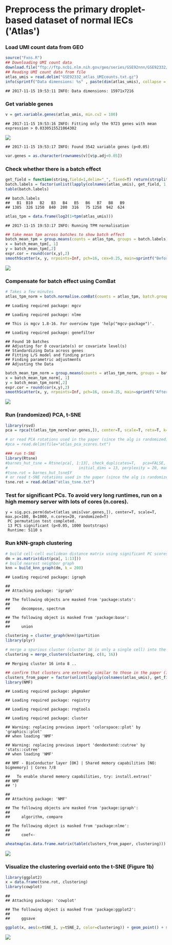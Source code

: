 Preprocess the primary droplet-based dataset of normal IECs ('Atlas')
================

### Load UMI count data from GEO

``` r
source("Fxns.R")
## Downloading UMI count data
download.file("ftp://ftp.ncbi.nlm.nih.gov/geo/series/GSE92nnn/GSE92332/suppl/GSE92332_atlas_UMIcounts.txt.gz", destfile="GSE92332_atlas_UMIcounts.txt.gz")
## Reading UMI count data from file
atlas_umis = read.delim("GSE92332_atlas_UMIcounts.txt.gz")
info(sprintf("Data dimensions: %s" , paste(dim(atlas_umis), collapse = "x")))
```

    ## 2017-11-15 19:53:11 INFO: Data dimensions: 15971x7216

### Get variable genes

``` r
v = get.variable.genes(atlas_umis, min.cv2 = 100)
```

    ## 2017-11-15 19:53:16 INFO: Fitting only the 9723 genes with mean expression > 0.0330515521064302

![](Preprocess_files/figure-markdown_github/get_variable_genes-1.png)

    ## 2017-11-15 19:53:17 INFO: Found 3542 variable genes (p<0.05)

``` r
var.genes = as.character(rownames(v)[v$p.adj<0.05])
```

### Check whether there is a batch effect

``` r
get_field = function(string,field=1,delim="_", fixed=T) return(strsplit(string,delim, fixed=fixed)[[1]][field])
batch.labels = factor(unlist(lapply(colnames(atlas_umis), get_field, 1,"_")))
table(batch.labels)
```

    ## batch.labels
    ##   B1  B10   B2   B3   B4   B5   B6   B7   B8   B9 
    ## 1385  326 1250  840  200  316   75 1258  942  624

``` r
atlas_tpm = data.frame(log2(1+tpm(atlas_umis)))
```

    ## 2017-11-15 19:53:17 INFO: Running TPM normalisation

``` r
## take mean tpm across batches to show batch effect
batch_mean_tpm = group.means(counts = atlas_tpm, groups = batch.labels)
x = batch_mean_tpm[, 1]
y = batch_mean_tpm[,2]
expr.cor = round(cor(x,y),2)
smoothScatter(x, y, nrpoints=Inf, pch=16, cex=0.25, main=sprintf("Before batch correction, correlation between \ntwo illustrative batches is %s", expr.cor), xlab="All genes Batch 2, mean log2(TPM+1)", ylab="All genes Batch  1, mean log2(TPM+1)")
```

![](Preprocess_files/figure-markdown_github/batch_effect-1.png)

### Compensate for batch effect using ComBat

``` r
# Takes a few minutes
atlas_tpm_norm = batch.normalise.comBat(counts = atlas_tpm, batch.groups = batch.labels)
```

    ## Loading required package: mgcv

    ## Loading required package: nlme

    ## This is mgcv 1.8-16. For overview type 'help("mgcv-package")'.

    ## Loading required package: genefilter

    ## Found 10 batches
    ## Adjusting for 0 covariate(s) or covariate level(s)
    ## Standardizing Data across genes
    ## Fitting L/S model and finding priors
    ## Finding parametric adjustments
    ## Adjusting the Data

``` r
batch_mean_tpm_norm = group.means(counts = atlas_tpm_norm, groups = batch.labels)
x = batch_mean_tpm_norm[, 1]
y = batch_mean_tpm_norm[,2]
expr.cor = round(cor(x,y),2)
smoothScatter(x, y, nrpoints=Inf, pch=16, cex=0.25, main=sprintf("After batch correction, correlation between \ntwo illustrative batches is %s", expr.cor), xlab="All genes Batch 2, mean log2(TPM+1)", ylab="All genes Batch  1, mean log2(TPM+1)")
```

![](Preprocess_files/figure-markdown_github/batch_correct-1.png)

### Run (randomized) PCA, t-SNE

``` r
library(rsvd)
pca = rpca(t(atlas_tpm_norm[var.genes,]), center=T, scale=T, retx=T, k=100)$x

# or read PCA rotations used in the paper (since the alg is randomized)
#pca = read.delim(file="atlas_pca_scores.txt")

### run t-SNE
library(Rtsne)
#barnes_hut_tsne = Rtsne(pca[, 1:13], check_duplicates=T,   pca=FALSE, #dont run PCA again
#                               initial_dims = 13, perplexity = 20, max_iter = 100000, verbose=T, whiten=F)
#tsne.rot = barnes_hut_tsne$Y
# or read t-SNE rotations used in the paper (since the alg is randomized)
tsne.rot = read.delim("atlas_tsne.txt")
```

### Test for significant PCs. To avoid very long runtimes, run on a high memory server with lots of cores (n.cores).

    y = sig.pcs.perm(dat=t(atlas_umis[var.genes,]), center=T, scale=T, max.pc=100, B=1000, n.cores=20, randomized=T)
     PC permutation test completed.
     13 PCS significant (p<0.05, 1000 bootstraps)
     Runtime: 5110 s

### Run kNN-graph clustering

``` r
# build cell-cell euclidean distance matrix using significant PC scores
dm = as.matrix(dist(pca[, 1:13]))
# build nearest neighbor graph
knn = build_knn_graph(dm, k = 200)
```

    ## Loading required package: igraph

    ## 
    ## Attaching package: 'igraph'

    ## The following objects are masked from 'package:stats':
    ## 
    ##     decompose, spectrum

    ## The following object is masked from 'package:base':
    ## 
    ##     union

``` r
clustering = cluster_graph(knn)$partition
library(plyr)

# merge a spurious cluster (cluster 16 is only a single cell) into the most similar cluster
clustering = merge_clusters(clustering, c(8, 16))
```

    ## Merging cluster 16 into 8 ..

``` r
## confirm that clusters are extremely similar to those in the paper (infomap is a random-walk based alg, so there are small differences)
clusters_from_paper = factor(unlist(lapply(colnames(atlas_umis), get_field, 3,"_")))
library(NMF)
```

    ## Loading required package: pkgmaker

    ## Loading required package: registry

    ## Loading required package: rngtools

    ## Loading required package: cluster

    ## Warning: replacing previous import 'colorspace::plot' by 'graphics::plot'
    ## when loading 'NMF'

    ## Warning: replacing previous import 'dendextend::cutree' by 'stats::cutree'
    ## when loading 'NMF'

    ## NMF - BioConductor layer [OK] | Shared memory capabilities [NO: bigmemory] | Cores 7/8

    ##   To enable shared memory capabilities, try: install.extras('
    ## NMF
    ## ')

    ## 
    ## Attaching package: 'NMF'

    ## The following objects are masked from 'package:igraph':
    ## 
    ##     algorithm, compare

    ## The following object is masked from 'package:nlme':
    ## 
    ##     coef<-

``` r
aheatmap(as.data.frame.matrix(table(clusters_from_paper, clustering)))
```

![](Preprocess_files/figure-markdown_github/graph_cluster-1.png)

### Visualize the clustering overlaid onto the t-SNE (Figure 1b)

``` r
library(ggplot2)
x = data.frame(tsne.rot, clustering)
library(cowplot)
```

    ## 
    ## Attaching package: 'cowplot'

    ## The following object is masked from 'package:ggplot2':
    ## 
    ##     ggsave

``` r
ggplot(x, aes(x=tSNE_1, y=tSNE_2, color=clustering)) + geom_point() + scale_color_manual(values=brewer16)
```

![](Preprocess_files/figure-markdown_github/draw_fig1b-1.png)
